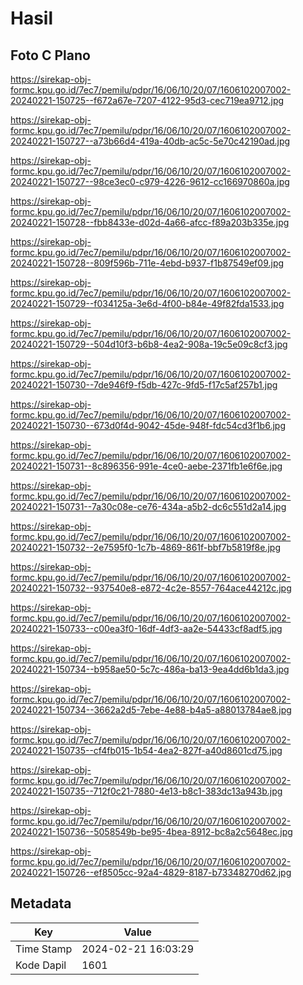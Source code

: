 # Hasil

## Foto C Plano

https://sirekap-obj-formc.kpu.go.id/7ec7/pemilu/pdpr/16/06/10/20/07/1606102007002-20240221-150725--f672a67e-7207-4122-95d3-cec719ea9712.jpg

https://sirekap-obj-formc.kpu.go.id/7ec7/pemilu/pdpr/16/06/10/20/07/1606102007002-20240221-150727--a73b66d4-419a-40db-ac5c-5e70c42190ad.jpg

https://sirekap-obj-formc.kpu.go.id/7ec7/pemilu/pdpr/16/06/10/20/07/1606102007002-20240221-150727--98ce3ec0-c979-4226-9612-cc166970860a.jpg

https://sirekap-obj-formc.kpu.go.id/7ec7/pemilu/pdpr/16/06/10/20/07/1606102007002-20240221-150728--fbb8433e-d02d-4a66-afcc-f89a203b335e.jpg

https://sirekap-obj-formc.kpu.go.id/7ec7/pemilu/pdpr/16/06/10/20/07/1606102007002-20240221-150728--809f596b-711e-4ebd-b937-f1b87549ef09.jpg

https://sirekap-obj-formc.kpu.go.id/7ec7/pemilu/pdpr/16/06/10/20/07/1606102007002-20240221-150729--f034125a-3e6d-4f00-b84e-49f82fda1533.jpg

https://sirekap-obj-formc.kpu.go.id/7ec7/pemilu/pdpr/16/06/10/20/07/1606102007002-20240221-150729--504d10f3-b6b8-4ea2-908a-19c5e09c8cf3.jpg

https://sirekap-obj-formc.kpu.go.id/7ec7/pemilu/pdpr/16/06/10/20/07/1606102007002-20240221-150730--7de946f9-f5db-427c-9fd5-f17c5af257b1.jpg

https://sirekap-obj-formc.kpu.go.id/7ec7/pemilu/pdpr/16/06/10/20/07/1606102007002-20240221-150730--673d0f4d-9042-45de-948f-fdc54cd3f1b6.jpg

https://sirekap-obj-formc.kpu.go.id/7ec7/pemilu/pdpr/16/06/10/20/07/1606102007002-20240221-150731--8c896356-991e-4ce0-aebe-2371fb1e6f6e.jpg

https://sirekap-obj-formc.kpu.go.id/7ec7/pemilu/pdpr/16/06/10/20/07/1606102007002-20240221-150731--7a30c08e-ce76-434a-a5b2-dc6c551d2a14.jpg

https://sirekap-obj-formc.kpu.go.id/7ec7/pemilu/pdpr/16/06/10/20/07/1606102007002-20240221-150732--2e7595f0-1c7b-4869-861f-bbf7b5819f8e.jpg

https://sirekap-obj-formc.kpu.go.id/7ec7/pemilu/pdpr/16/06/10/20/07/1606102007002-20240221-150732--937540e8-e872-4c2e-8557-764ace44212c.jpg

https://sirekap-obj-formc.kpu.go.id/7ec7/pemilu/pdpr/16/06/10/20/07/1606102007002-20240221-150733--c00ea3f0-16df-4df3-aa2e-54433cf8adf5.jpg

https://sirekap-obj-formc.kpu.go.id/7ec7/pemilu/pdpr/16/06/10/20/07/1606102007002-20240221-150734--b958ae50-5c7c-486a-ba13-9ea4dd6b1da3.jpg

https://sirekap-obj-formc.kpu.go.id/7ec7/pemilu/pdpr/16/06/10/20/07/1606102007002-20240221-150734--3662a2d5-7ebe-4e88-b4a5-a88013784ae8.jpg

https://sirekap-obj-formc.kpu.go.id/7ec7/pemilu/pdpr/16/06/10/20/07/1606102007002-20240221-150735--cf4fb015-1b54-4ea2-827f-a40d8601cd75.jpg

https://sirekap-obj-formc.kpu.go.id/7ec7/pemilu/pdpr/16/06/10/20/07/1606102007002-20240221-150735--712f0c21-7880-4e13-b8c1-383dc13a943b.jpg

https://sirekap-obj-formc.kpu.go.id/7ec7/pemilu/pdpr/16/06/10/20/07/1606102007002-20240221-150736--5058549b-be95-4bea-8912-bc8a2c5648ec.jpg

https://sirekap-obj-formc.kpu.go.id/7ec7/pemilu/pdpr/16/06/10/20/07/1606102007002-20240221-150726--ef8505cc-92a4-4829-8187-b73348270d62.jpg


## Metadata

| Key        | Value               |
| ---------- | ------------------- |
| Time Stamp | 2024-02-21 16:03:29 |
| Kode Dapil | 1601                |



